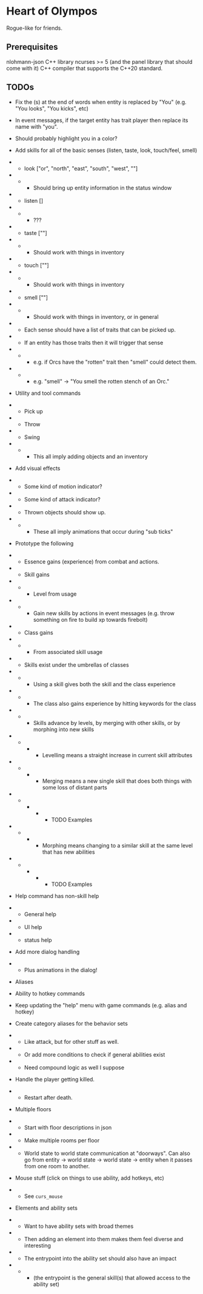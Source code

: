 # Heart of Olympos
Rogue-like for friends.


## Prerequisites
nlohmann-json C++ library
ncurses >= 5 (and the panel library that should come with it)
C++ compiler that supports the C++20 standard.

## TODOs

* Fix the (s) at the end of words when entity is replaced by "You" (e.g. "You looks", "You kicks", etc)
* In event messages, if the target entity has trait player then replace its name with "you".
* Should probably highlight you in a color?
* Add skills for all of the basic senses (listen, taste, look, touch/feel, smell)
* * look ["or", "north", "east", "south", "west", "<target>"]
* * * Should bring up entity information in the status window
* * listen []
* * * ???
* * taste ["<target>"]
* * * Should work with things in inventory
* * touch ["<target>"]
* * * Should work with things in inventory
* * smell ["<target>"]
* * * Should work with things in inventory, or in general
* * Each sense should have a list of traits that can be picked up.
* * If an entity has those traits then it will trigger that sense
* * * e.g. if Orcs have the "rotten" trait then "smell" could detect them.
* * * e.g. "smell" -> "You smell the rotten stench of an Orc."
* Utility and tool commands
* * Pick up
* * Throw
* * Swing
* * * This all imply adding objects and an inventory
* Add visual effects
* * Some kind of motion indicator?
* * Some kind of attack indicator?
* * Thrown objects should show up.
* * * These all imply animations that occur during "sub ticks"
* Prototype the following
* * Essence gains (experience) from combat and actions.
* * Skill gains
* * * Level from usage
* * * Gain new skills by actions in event messages (e.g. throw something on fire to build xp towards
      firebolt)
* * Class gains
* * * From associated skill usage
* * Skills exist under the umbrellas of classes
* * * Using a skill gives both the skill and the class experience
* * * The class also gains experience by hitting keywords for the class
* * * Skills advance by levels, by merging with other skills, or by morphing into new skills
* * * * Levelling means a straight increase in current skill attributes
* * * * Merging means a new single skill that does both things with some loss of distant parts
* * * * * TODO Examples
* * * * Morphing means changing to a similar skill at the same level that has new abilities
* * * * * TODO Examples
* Help command has non-skill help
* * General help
* * UI help
* * status help
* Add more dialog handling
* * Plus animations in the dialog!
* Aliases
* Ability to hotkey commands
* Keep updating the "help" menu with game commands (e.g. alias and hotkey)
* Create category aliases for the behavior sets
* * Like attack, but for other stuff as well.
* * Or add more conditions to check if general abilities exist
* * Need compound logic as well I suppose
* Handle the player getting killed.
* * Restart after death.
* Multiple floors
* * Start with floor descriptions in json
* * Make multiple rooms per floor
* * World state to world state communication at "doorways". Can also go from entity -> world state -> world state ->
entity when it passes from one room to another.
* Mouse stuff (click on things to use ability, add hotkeys, etc)
* * See `curs_mouse`

* Elements and ability sets
* * Want to have ability sets with broad themes
* * Then adding an element into them makes them feel diverse and interesting
* * The entrypoint into the ability set should also have an impact
* * * (the entrypoint is the general skill(s) that allowed access to the ability set)
